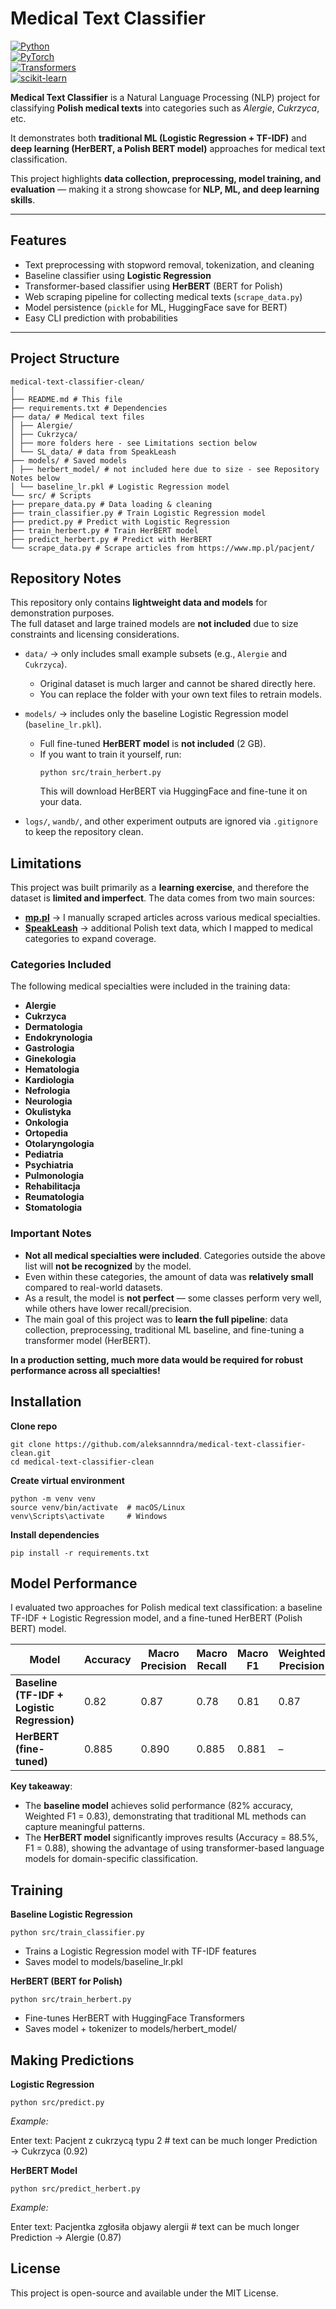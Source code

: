 # Medical Text Classifier  

[![Python](https://img.shields.io/badge/Python-3.10+-blue.svg)](https://www.python.org/)  
[![PyTorch](https://img.shields.io/badge/PyTorch-2.0+-red.svg)](https://pytorch.org/)  
[![Transformers](https://img.shields.io/badge/HuggingFace-Transformers-yellow.svg)](https://huggingface.co/transformers/)  
[![scikit-learn](https://img.shields.io/badge/scikit--learn-ML-orange.svg)](https://scikit-learn.org/)  

**Medical Text Classifier** is a Natural Language Processing (NLP) project for classifying **Polish medical texts** into categories such as *Alergie*, *Cukrzyca*, etc.  

It demonstrates both **traditional ML (Logistic Regression + TF-IDF)** and **deep learning (HerBERT, a Polish BERT model)** approaches for medical text classification.  

This project highlights **data collection, preprocessing, model training, and evaluation** — making it a strong showcase for **NLP, ML, and deep learning skills**.  

---

## Features  

- Text preprocessing with stopword removal, tokenization, and cleaning  
- Baseline classifier using **Logistic Regression**  
- Transformer-based classifier using **HerBERT** (BERT for Polish)  
- Web scraping pipeline for collecting medical texts (`scrape_data.py`)  
- Model persistence (`pickle` for ML, HuggingFace save for BERT)  
- Easy CLI prediction with probabilities  

---

## Project Structure  
```
medical-text-classifier-clean/
│
├── README.md # This file
├── requirements.txt # Dependencies
├── data/ # Medical text files
│ ├── Alergie/
│ ├── Cukrzyca/
│ ├── more folders here - see Limitations section below 
│ └── SL_data/ # data from SpeakLeash
├── models/ # Saved models
│ ├── herbert_model/ # not included here due to size - see Repository Notes below
│ └── baseline_lr.pkl # Logistic Regression model
└── src/ # Scripts
├── prepare_data.py # Data loading & cleaning
├── train_classifier.py # Train Logistic Regression model
├── predict.py # Predict with Logistic Regression
├── train_herbert.py # Train HerBERT model
├── predict_herbert.py # Predict with HerBERT
└── scrape_data.py # Scrape articles from https://www.mp.pl/pacjent/
```

## Repository Notes  

This repository only contains **lightweight data and models** for demonstration purposes.  
The full dataset and large trained models are **not included** due to size constraints and licensing considerations.  

- `data/` → only includes small example subsets (e.g., `Alergie` and `Cukrzyca`).  
  - Original dataset is much larger and cannot be shared directly here.  
  - You can replace the folder with your own text files to retrain models.  

- `models/` → includes only the baseline Logistic Regression model (`baseline_lr.pkl`).  
  - Full fine-tuned **HerBERT model** is **not included** (2 GB).  
  - If you want to train it yourself, run:  
    ```
    python src/train_herbert.py
    ```  
    This will download HerBERT via HuggingFace and fine-tune it on your data.  

- `logs/`, `wandb/`, and other experiment outputs are ignored via `.gitignore` to keep the repository clean.  

## Limitations

This project was built primarily as a **learning exercise**, and therefore the dataset is **limited and imperfect**. The data comes from two main sources:  

- **[mp.pl](https://www.mp.pl/pacjent/)** → I manually scraped articles across various medical specialties.
- **[SpeakLeash](https://speakleash.org/)** → additional Polish text data, which I mapped to medical categories to expand coverage.  

### Categories Included
The following medical specialties were included in the training data:

- **Alergie**  
- **Cukrzyca**  
- **Dermatologia**  
- **Endokrynologia**  
- **Gastrologia**  
- **Ginekologia**  
- **Hematologia**  
- **Kardiologia**  
- **Nefrologia**  
- **Neurologia**  
- **Okulistyka**  
- **Onkologia**  
- **Ortopedia**  
- **Otolaryngologia**  
- **Pediatria**  
- **Psychiatria**  
- **Pulmonologia**  
- **Rehabilitacja**  
- **Reumatologia**  
- **Stomatologia**  

### Important Notes
- **Not all medical specialties were included**. Categories outside the above list will **not be recognized** by the model.  
- Even within these categories, the amount of data was **relatively small** compared to real-world datasets.  
- As a result, the model is **not perfect** — some classes perform very well, while others have lower recall/precision.  
- The main goal of this project was to **learn the full pipeline**: data collection, preprocessing, traditional ML baseline, and fine-tuning a transformer model (HerBERT).  

**In a production setting, much more data would be required for robust performance across all specialties!**


## Installation  

**Clone repo**
```
git clone https://github.com/aleksannndra/medical-text-classifier-clean.git
cd medical-text-classifier-clean
```

**Create virtual environment**
```
python -m venv venv
source venv/bin/activate  # macOS/Linux
venv\Scripts\activate     # Windows
```

**Install dependencies**
```
pip install -r requirements.txt
```

## Model Performance

I evaluated two approaches for Polish medical text classification: a baseline TF-IDF + Logistic Regression model, and a fine-tuned HerBERT (Polish BERT) model.

| Model                          | Accuracy | Macro Precision | Macro Recall | Macro F1 | Weighted Precision | Weighted Recall | Weighted F1 |
|--------------------------------|----------|-----------------|--------------|----------|--------------------|-----------------|-------------|
| **Baseline (TF-IDF + Logistic Regression)** | 0.82     | 0.87            | 0.78         | 0.81     | 0.87               | 0.82            | 0.83        |
| **HerBERT (fine-tuned)**       | 0.885    | 0.890           | 0.885        | 0.881    | –                  | –               | –           |

**Key takeaway**:  
- The **baseline model** achieves solid performance (82% accuracy, Weighted F1 = 0.83), demonstrating that traditional ML methods can capture meaningful patterns.  
- The **HerBERT model** significantly improves results (Accuracy = 88.5%, F1 = 0.88), showing the advantage of using transformer-based language models for domain-specific classification.

## Training
**Baseline Logistic Regression**
```
python src/train_classifier.py
```

- Trains a Logistic Regression model with TF-IDF features
- Saves model to models/baseline_lr.pkl

**HerBERT (BERT for Polish)**
```
python src/train_herbert.py
```

- Fine-tunes HerBERT with HuggingFace Transformers
- Saves model + tokenizer to models/herbert_model/

## Making Predictions
**Logistic Regression**
```
python src/predict.py
```

*Example:*

Enter text: Pacjent z cukrzycą typu 2  # text can be much longer
Prediction → Cukrzyca (0.92)

**HerBERT Model**
```
python src/predict_herbert.py
```

*Example:*

Enter text: Pacjentka zgłosiła objawy alergii  # text can be much longer
Prediction → Alergie (0.87)


## License

This project is open-source and available under the MIT License. 
































